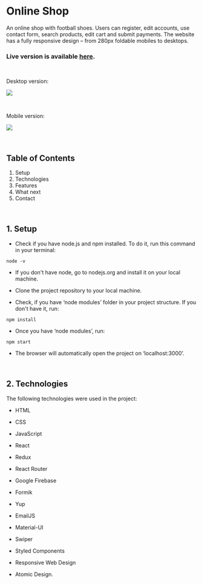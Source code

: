 # Online Shop

An online shop with football shoes. Users can register, edit accounts, use contact form, search products, edit cart and submit payments. The website has a fully responsive design – from 280px foldable mobiles to desktops.

### Live version is available [here](https://coolcleats.com/).

<br/>

Desktop version:

![](src/assets/readme/desktop_full.gif)

<br/>

Mobile version:

![](src/assets/readme/mobile_full.gif)

<br/>

## Table of Contents

1. Setup
2. Technologies
3. Features
4. What next
5. Contact

<br/>

## 1. Setup

- Check if you have node.js and npm installed. To do it, run this command in your terminal:

```npm
node -v
```

- If you don't have node, go to nodejs.org and install it on your local machine.

- Clone the project repository to your local machine.

- Check, if you have ‘node modules’ folder in your project structure. If you don't have it, run:

```npm
npm install
```

- Once you have ‘node modules’, run:

```npm
npm start
```

- The browser will automatically open the project on ‘localhost:3000’.

<br/>

## 2. Technologies

The following technologies were used in the project:

- HTML
- CSS
- JavaScript
- React
- Redux
- React Router
- Google Firebase
- Formik
- Yup
- EmailJS
- Material-UI
- Swiper
- Styled Components
- Responsive Web Design
- Atomic Design.

  <br/>
